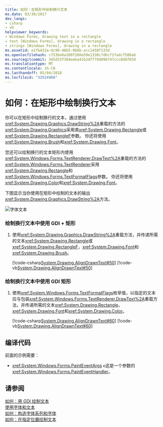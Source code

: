 ```yaml
---
title: 如何：在矩形中绘制换行文本
ms.date: 03/30/2017
dev_langs:
- csharp
- vb
helpviewer_keywords:
- Windows Forms, drawing text in a rectangle
- text [Windows Forms], drawing in a rectangle
- strings [Windows Forms], drawing in a rectangle
ms.assetid: e1fb432a-dc90-48b5-9b6b-acc14507133d
ms.openlocfilehash: c753be6a200f166e59e1330c7dbcf1fadc7588a6
ms.sourcegitcommit: 3d5d33f384eeba41b2dff79d096f47ccc8d8f03d
ms.translationtype: MT
ms.contentlocale: zh-CN
ms.lasthandoff: 05/04/2018
ms.locfileid: "33524968"
---
```

# <a name="how-to-draw-wrapped-text-in-a-rectangle"></a>如何：在矩形中绘制换行文本
你可以在矩形中绘制换行的文本，通过使用<xref:System.Drawing.Graphics.DrawString%2A>重载的方法的<xref:System.Drawing.Graphics>采用类<xref:System.Drawing.Rectangle>或<xref:System.Drawing.RectangleF>参数。 你还将使用<xref:System.Drawing.Brush>和<xref:System.Drawing.Font>。  
  
 您还可以绘制换行的文本矩形内使用<xref:System.Windows.Forms.TextRenderer.DrawText%2A>重载的方法的<xref:System.Windows.Forms.TextRenderer>采用<xref:System.Drawing.Rectangle>和<xref:System.Windows.Forms.TextFormatFlags>参数。 你还将使用<xref:System.Drawing.Color>和<xref:System.Drawing.Font>。  
  
 下图显示当你使用在矩形中绘制的文本的输出<xref:System.Drawing.Graphics.DrawString%2A>方法。  
  
 ![字体文本](../../../../docs/framework/winforms/advanced/media/csfontstext2.png "csfontstext2")  
  
### <a name="to-draw-wrapped-text-in-a-rectangle-with-gdi"></a>绘制换行文本中使用 GDI + 矩形  
  
1.  使用<xref:System.Drawing.Graphics.DrawString%2A>重载方法，并传递所需的文本<xref:System.Drawing.Rectangle>或<xref:System.Drawing.RectangleF>，<xref:System.Drawing.Font>和<xref:System.Drawing.Brush>。  
  
     [!code-csharp[System.Drawing.AlignDrawnText#50](../../../../samples/snippets/csharp/VS_Snippets_Winforms/System.Drawing.AlignDrawnText/CS/Form1.cs#50)]
     [!code-vb[System.Drawing.AlignDrawnText#50](../../../../samples/snippets/visualbasic/VS_Snippets_Winforms/System.Drawing.AlignDrawnText/VB/Form1.vb#50)]  
  
### <a name="to-draw-wrapped-text-in-a-rectangle-with-gdi"></a>绘制换行文本中使用 GDI 矩形  
  
1.  使用<xref:System.Windows.Forms.TextFormatFlags>枚举值，以指定的文本应与包装<xref:System.Windows.Forms.TextRenderer.DrawText%2A>重载方法，并传递所需的文本<xref:System.Drawing.Rectangle>，<xref:System.Drawing.Font>和<xref:System.Drawing.Color>。  
  
     [!code-csharp[System.Drawing.AlignDrawnText#60](../../../../samples/snippets/csharp/VS_Snippets_Winforms/System.Drawing.AlignDrawnText/CS/Form1.cs#60)]
     [!code-vb[System.Drawing.AlignDrawnText#60](../../../../samples/snippets/visualbasic/VS_Snippets_Winforms/System.Drawing.AlignDrawnText/VB/Form1.vb#60)]  
  
## <a name="compiling-the-code"></a>编译代码  
 前面的示例需要：  
  
-   <xref:System.Windows.Forms.PaintEventArgs> `e`这是一个参数的<xref:System.Windows.Forms.PaintEventHandler>。  
  
## <a name="see-also"></a>请参阅  
 [如何：用 GDI 绘制文本](../../../../docs/framework/winforms/advanced/how-to-draw-text-with-gdi.md)  
 [使用字体和文本](../../../../docs/framework/winforms/advanced/using-fonts-and-text.md)  
 [如何：构造字体系列和字体](../../../../docs/framework/winforms/advanced/how-to-construct-font-families-and-fonts.md)  
 [如何：在指定位置绘制文本](../../../../docs/framework/winforms/advanced/how-to-draw-text-at-a-specified-location.md)
